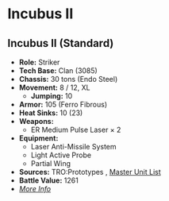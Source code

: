 # Incubus II 

## Incubus II (Standard) 

- **Role:** Striker 
- **Tech Base:** Clan (3085) 
- **Chassis:** 30 tons (Endo Steel) 
- **Movement:** 8 / 12, XL 
  - **Jumping:** 10 
- **Armor:** 105 (Ferro Fibrous) 
- **Heat Sinks:** 10 (23) 
- **Weapons:** 
  - ER Medium Pulse Laser × 2 
- **Equipment:** 
  - Laser Anti-Missile System 
  - Light Active Probe 
  - Partial Wing 
- **Sources:** TRO:Prototypes , [Master Unit List](http://masterunitlist.info/Unit/Details/4363/incubus-ii-standard) 
- **Battle Value:** 1261 
- [*More Info*](incubus_ii/incubus_ii_standard.md) 

